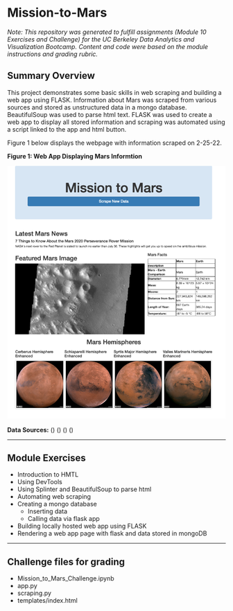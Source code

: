 # Mission-to-Mars

*Note: This repository was generated to fulfill assignments (Module 10 Exercises and Challenge) for the UC Berkeley Data Analytics and Visualization Bootcamp. Content and code were based on the module instructions and grading rubric.*


## Summary Overview
This project demonstrates some basic skills in web scraping and building a web app using FLASK. Information about Mars was scraped from various sources and stored as unstructured data in a mongo database. BeautifulSoup was used to parse html text. FLASK was used to create a web app to display all stored information and scraping was automated using a script linked to the app and html button.

Figure 1 below displays the webpage with information scraped on 2-25-22.

**Figure 1: Web App Displaying Mars Informtion**

![Mars.png](/Images/Mars.png)



**Data Sources:**
()
()
()
()

---
## Module Exercises
- Introduction to HMTL
- Using DevTools
- Using Splinter and BeautifulSoup to parse html
- Automating web scraping
- Creating a mongo database
  - Inserting data
  - Calling data via flask app
- Building locally hosted web app using FLASK
- Rendering a web app page with flask and data stored in mongoDB


---
## Challenge files for grading
- Mission_to_Mars_Challenge.ipynb
- app.py
- scraping.py
- templates/index.html
